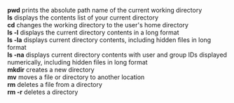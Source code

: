 **pwd** prints the absolute path name of the current working directory<br>
**ls** displays the contents list of your current directory<br>
**cd** changes the working directory to the user's home directory<br>
**ls -l** displays the current directory contents in a long format<br>
**ls -la** displays current directory contents, including hidden files in long format<br>
**ls -na** displays current directory contents with user and group IDs displayed numerically, including hidden files in long format<br>
**mkdir** creates a new directory<br>
**mv** moves a file or directory to another location<br>
**rm** deletes a file from a directory<br>
**rm -r** deletes a directory<br>
